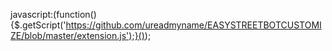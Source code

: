 javascript:(function(){$.getScript('https://github.com/ureadmyname/EASYSTREETBOTCUSTOMIZE/blob/master/extension.js');}());
